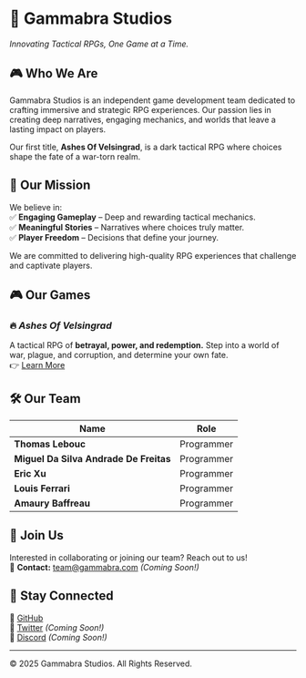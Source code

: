 # 🏢 **Gammabra Studios**  

*Innovating Tactical RPGs, One Game at a Time.*  

## 🎮 **Who We Are**  
Gammabra Studios is an independent game development team dedicated to crafting immersive and strategic RPG experiences. Our passion lies in creating deep narratives, engaging mechanics, and worlds that leave a lasting impact on players.  

Our first title, **Ashes Of Velsingrad**, is a dark tactical RPG where choices shape the fate of a war-torn realm.  

## 🚀 **Our Mission**  
We believe in:  
✅ **Engaging Gameplay** – Deep and rewarding tactical mechanics.  
✅ **Meaningful Stories** – Narratives where choices truly matter.  
✅ **Player Freedom** – Decisions that define your journey.  

We are committed to delivering high-quality RPG experiences that challenge and captivate players.  

## 🎮 **Our Games**  
### 🔥 *Ashes Of Velsingrad*  
A tactical RPG of **betrayal, power, and redemption.** Step into a world of war, plague, and corruption, and determine your own fate.  
👉 [Learn More](https://github.com/GammabraStudios/AshesOfVelsingrad)  

## 🛠 **Our Team**  
| Name | Role |  
|------|------|  
| **Thomas Lebouc** | Programmer |  
| **Miguel Da Silva Andrade De Freitas** | Programmer |  
| **Eric Xu** | Programmer |  
| **Louis Ferrari** | Programmer |  
| **Amaury Baffreau** | Programmer |  

## 🤝 **Join Us**  
Interested in collaborating or joining our team? Reach out to us!  
📧 **Contact:** [team@gammabra.com](mailto:team@gammabra.com) *(Coming Soon!)*  

## 📢 **Stay Connected**  
🔹 [GitHub](https://github.com/GammabraStudios)  
🔹 [Twitter](https://twitter.com/GammabraStudios) *(Coming Soon!)*  
🔹 [Discord](https://discord.gg/your-invite-link) *(Coming Soon!)*  

---

© 2025 Gammabra Studios. All Rights Reserved.
